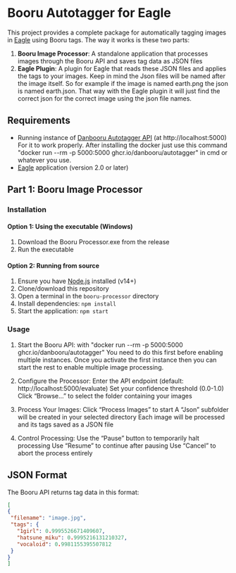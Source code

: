 # Booru Autotagger for Eagle

This project provides a complete package for automatically tagging images in [Eagle](https://eagle.cool/) using Booru tags. The way it works is these two parts:

1. **Booru Image Processor**: A standalone application that processes images through the Booru API and saves tag data as JSON files
2. **Eagle Plugin**: A plugin for Eagle that reads these JSON files and applies the tags to your images. Keep in mind the Json files will be named after the image itself. So for example
if the image is named earth.png the json is named earth.json. That way with the Eagle plugin it will just find the correct json for the correct image using the json file names.

## Requirements

- Running instance of [Danbooru Autotagger API](https://github.com/danbooru/autotagger) (at http://localhost:5000) For it to work properly. After installing the docker just use this command "docker run --rm -p 5000:5000 ghcr.io/danbooru/autotagger" in cmd or whatever you use.
- [Eagle](https://eagle.cool/) application (version 2.0 or later)

## Part 1: Booru Image Processor

### Installation

#### Option 1: Using the executable (Windows)
1. Download the Booru Processor.exe from the release
2. Run the executable

#### Option 2: Running from source
1. Ensure you have [Node.js](https://nodejs.org/) installed (v14+)
2. Clone/download this repository
3. Open a terminal in the `booru-processor` directory
4. Install dependencies: `npm install`
5. Start the application: `npm start`

### Usage

1. Start the Booru API: with "docker run --rm -p 5000:5000 ghcr.io/danbooru/autotagger" You need to do this first before enabling multiple instances. Once you activate the first instance then you can start the rest to enable multiple image processing.

2. Configure the Processor:
Enter the API endpoint (default: http://localhost:5000/evaluate)
Set your confidence threshold (0.0-1.0)
Click “Browse…” to select the folder containing your images

3. Process Your Images:
Click “Process Images” to start
A “Json” subfolder will be created in your selected directory
Each image will be processed and its tags saved as a JSON file

4. Control Processing:
Use the “Pause” button to temporarily halt processing
Use “Resume” to continue after pausing
Use “Cancel” to abort the process entirely

## JSON Format

The Booru API returns tag data in this format:

```json
[
{
 "filename": "image.jpg",
 "tags": {
   "1girl": 0.9995526671409607,
   "hatsune_miku": 0.9995216131210327,
   "vocaloid": 0.9981155395507812
 }
}
]
